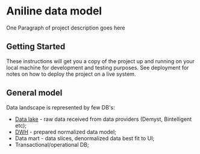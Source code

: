 # Aniline data model
One Paragraph of project description goes here

## Getting Started
These instructions will get you a copy of the project up and running on your local machine for development and testing purposes. See deployment for notes on how to deploy the project on a live system.
## General model
Data landscape is represented by few DB's:
* <a href="Data lake.md">Data lake</a> - raw data received from data providers (Demyst, Bintelligent etc);
* <a href="DWH.md">DWH</a> - prepared normalized data model;
* Data mart - data slices, denormalized data best fit to UI;
* Transactional/operational DB;
